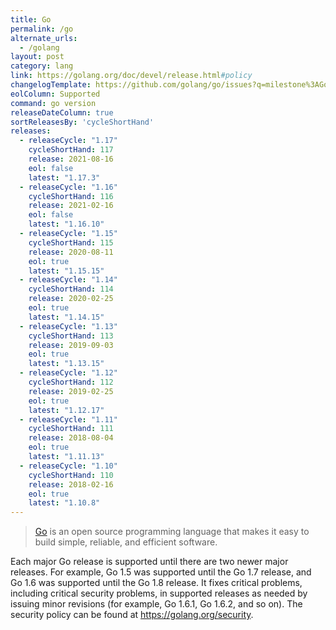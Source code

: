 ```yaml
---
title: Go
permalink: /go
alternate_urls:
  - /golang
layout: post
category: lang
link: https://golang.org/doc/devel/release.html#policy
changelogTemplate: https://github.com/golang/go/issues?q=milestone%3AGo__LATEST__
eolColumn: Supported
command: go version
releaseDateColumn: true
sortReleasesBy: 'cycleShortHand'
releases:
  - releaseCycle: "1.17"
    cycleShortHand: 117
    release: 2021-08-16
    eol: false
    latest: "1.17.3"
  - releaseCycle: "1.16"
    cycleShortHand: 116
    release: 2021-02-16
    eol: false
    latest: "1.16.10"
  - releaseCycle: "1.15"
    cycleShortHand: 115
    release: 2020-08-11
    eol: true
    latest: "1.15.15"
  - releaseCycle: "1.14"
    cycleShortHand: 114
    release: 2020-02-25
    eol: true
    latest: "1.14.15"
  - releaseCycle: "1.13"
    cycleShortHand: 113
    release: 2019-09-03
    eol: true
    latest: "1.13.15"
  - releaseCycle: "1.12"
    cycleShortHand: 112
    release: 2019-02-25
    eol: true
    latest: "1.12.17"
  - releaseCycle: "1.11"
    cycleShortHand: 111
    release: 2018-08-04
    eol: true
    latest: "1.11.13"
  - releaseCycle: "1.10"
    cycleShortHand: 110
    release: 2018-02-16
    eol: true
    latest: "1.10.8"
---
```


> [Go](https://golang.org/) is an open source programming language that makes it easy to build simple, reliable, and efficient software.

Each major Go release is supported until there are two newer major releases. For example, Go 1.5 was supported until the Go 1.7 release, and Go 1.6 was supported until the Go 1.8 release. It fixes critical problems, including critical security problems, in supported releases as needed by issuing minor revisions (for example, Go 1.6.1, Go 1.6.2, and so on). The security policy can be found at <https://golang.org/security>.
